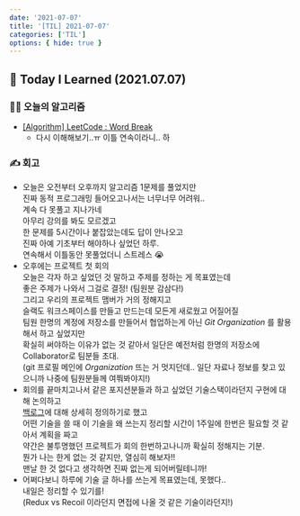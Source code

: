 ```yaml
---
date: '2021-07-07'
title: '[TIL] 2021-07-07'
categories: ['TIL']
options: { hide: true }
---
```


## 🚀 Today I Learned (2021.07.07)

### **👨‍💻 오늘의 알고리즘**

-   [[Algorithm] LeetCode : Word Break](https://17-sss.github.io/2021-07-07-Word_Break[TryAgain])
    -   다시 이해해보기..ㅠ 이틀 연속이라니.. 하

### **✍️ 회고**

-   오늘은 오전부터 오후까지 알고리즘 1문제를 풀었지만  
    진짜 동적 프로그래밍 들어오고나서는 너무너무 어려워..  
    계속 다 못풀고 지나가네  
    아무리 강의를 봐도 모르겠고  
    한 문제를 5시간이나 붙잡았는데도 답이 안나오고  
    진짜 아예 기초부터 해야하나 싶었던 하루.  
    연속해서 이틀동안 못풀었더니 스트레스 😭
-   오후에는 프로젝트 첫 회의  
    오늘은 각자 하고 싶었던 것 말하고 주제를 정하는 게 목표였는데  
    좋은 주제가 나와서 그걸로 결정! (팀원분 감삼다!)  
    그리고 우리의 프로젝트 맴버가 거의 정해지고  
    슬랙도 워크스페이스를 만들고 만드는데 모든게 새로웠고 어질어질  
    팀원 한명의 계정에 저장소를 만들어서 협업하는게 아닌 _Git Organization_ 를 활용해서 하고 싶었지만  
    확실히 써야하는 이유가 없는 것 같아서 일단은 예전처럼 한명의 저장소에 Collaborator로 팀분들 초대.  
    (git 프로필 메인에 _Organization_ 뜨는 거 멋지던데.. 일단 자료나 정보를 찾고 있으니까 나중에 팀원분들께 여쭤봐야지!)
-   회의를 끝마치고나서 같은 포지션분들과 하고 싶었던 기술스택이라던지 구현에 대해 논의하고  
    [백로그](https://gdtbgl93.tistory.com/127)에 대해 상세히 정의하기로 했고  
    어떤 기술을 쓸 때 이 기술을 왜 쓰는지 정리할 시간이 1주일에 한번은 필요할 것 같아서 계획을 짜고  
    약간은 불투명했던 프로젝트가 회의 한번하고나니까 확실히 정해지는 기분.  
    뭔가 나는 한게 없는 것 같지만, 열심히 해보자!!  
    맨날 한 것 없다고 생각하면 진짜 없는게 되어버릴테니까!
-   어쩌다보니 하루에 기술 글 하나를 쓰는게 목표였는데, 못했다..  
    내일은 정리할 수 있기를!  
    (Redux vs Recoil 이라던지 면접에 나올 것 같은 기술이라던지!)
